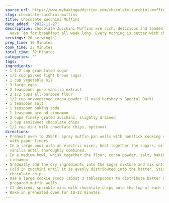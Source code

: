 ```yaml
---
source_url: https://www.mybakingaddiction.com/chocolate-zucchini-muffins/
slug: chocolate-zucchini-muffins
title: Chocolate Zucchini Muffins
date_added: '2022-11-27'
description: Chocolate Zucchini Muffins are rich, delicious and loaded with flavor.
  Have ’em for breakfast all week long. Every morning is better with chocolate!
servings: 20 serving(s)
prep_time: 10 Minutes
cook_time: 22 Minutes
total_time: 32 Minutes
categories: ''
tags: ''
ingredients:
- 1 1/2 cup granulated sugar
- 1/2 cup packed light brown sugar
- 1 cup vegetable oil
- 3 large eggs
- 2 teaspoons pure vanilla extract
- 2 1/2 cups all-purpose flour
- 1/2 cup unsweetened cocoa powder (I used Hershey's Special Dark)
- 1 teaspoon salt
- 1 teaspoon baking soda
- 1 teaspoon ground cinnamon
- 2 cups finely grated zucchini, slightly drained
- 1 cup semisweet chocolate chips
- 1/2 cup mini milk chocolate chips, optional
directions:
- Preheat oven to 350°F. Spray muffin pan wells with nonstick cooking spray or line
  with paper liners.
- In a large bowl with an electric mixer, beat together the sugars, oil, eggs, and
  vanilla until thoroughly combined.
- In a medium bowl, whisk together the flour, cocoa powder, salt, baking soda, and
  cinnamon.
- Gradually add the dry ingredients into the sugar mixture and mix until just combined.
- Fold in zucchini until it is evenly distributed into the batter. Stir in semisweet
  chocolate chips.
- Use a large cookie scoop (about 3 tablespoons) to distribute batter amongst the
  prepared muffin wells.
- If desired, sprinkle mini milk chocolate chips onto the top of each muffin.
- Bake in preheated oven for 18-22 minutes.
---
```


